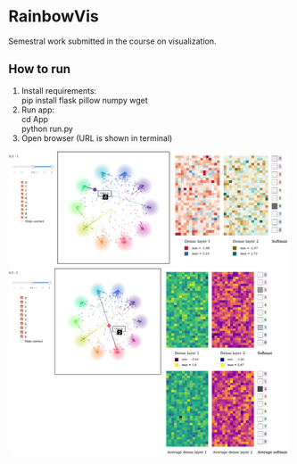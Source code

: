# RainbowVis

Semestral work submitted in the course on visualization.


## How to run
1) Install requirements:\
pip install flask pillow numpy wget
2) Run app:\
cd App\
python run.py
3) Open browser (URL is shown in terminal)

![Example 1](img1.png)
![Example 0](img0.png)

